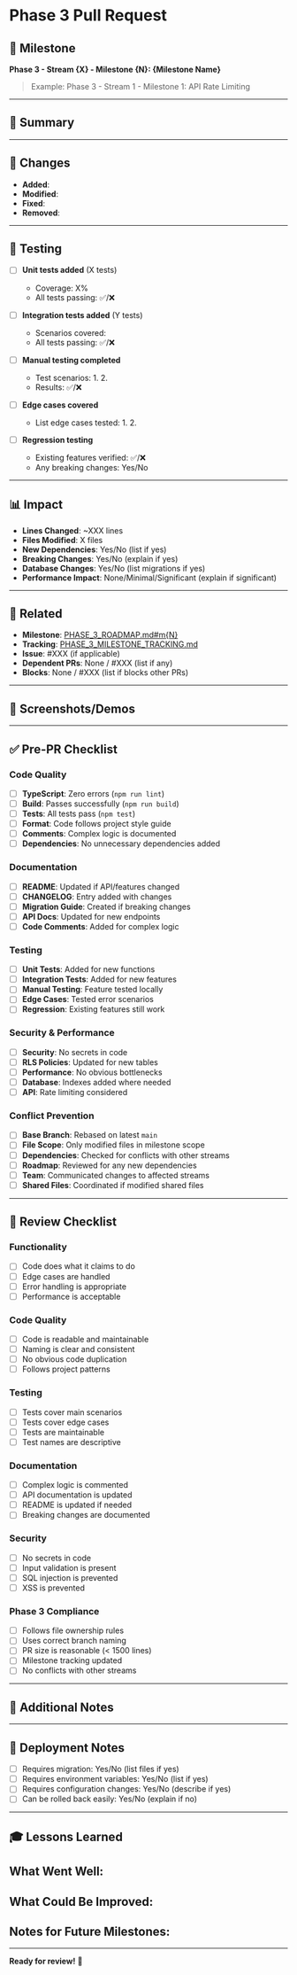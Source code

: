# Phase 3 Pull Request

## 🎯 Milestone

**Phase 3 - Stream {X} - Milestone {N}: {Milestone Name}**

> Example: Phase 3 - Stream 1 - Milestone 1: API Rate Limiting

---

## 📝 Summary

<!-- Brief description of what this PR implements (2-3 sentences) -->


---

## 🔧 Changes

<!-- List the main changes in bullet points -->

- **Added**: 
- **Modified**: 
- **Fixed**: 
- **Removed**: 

---

## 🧪 Testing

<!-- Check all that apply and add details -->

- [ ] **Unit tests added** (X tests)
  - Coverage: X%
  - All tests passing: ✅/❌
  
- [ ] **Integration tests added** (Y tests)
  - Scenarios covered: 
  - All tests passing: ✅/❌
  
- [ ] **Manual testing completed**
  - Test scenarios:
    1. 
    2. 
  - Results: ✅/❌
  
- [ ] **Edge cases covered**
  - List edge cases tested:
    1. 
    2. 

- [ ] **Regression testing**
  - Existing features verified: ✅/❌
  - Any breaking changes: Yes/No

---

## 📊 Impact

- **Lines Changed**: ~XXX lines
- **Files Modified**: X files
- **New Dependencies**: Yes/No (list if yes)
- **Breaking Changes**: Yes/No (explain if yes)
- **Database Changes**: Yes/No (list migrations if yes)
- **Performance Impact**: None/Minimal/Significant (explain if significant)

---

## 🔗 Related

- **Milestone**: [PHASE_3_ROADMAP.md#m{N}](../PHASE_3_ROADMAP.md)
- **Tracking**: [PHASE_3_MILESTONE_TRACKING.md](../PHASE_3_MILESTONE_TRACKING.md)
- **Issue**: #XXX (if applicable)
- **Dependent PRs**: None / #XXX (list if any)
- **Blocks**: None / #XXX (list if blocks other PRs)

---

## 📸 Screenshots/Demos

<!-- Add screenshots for UI changes or API examples -->

<!-- For UI changes:
![Feature Screenshot](url-to-screenshot)
-->

<!-- For API changes:
```bash
curl -X POST https://api.example.com/endpoint \
  -H "Authorization: Bearer token" \
  -d '{"key": "value"}'
```
-->

---

## ✅ Pre-PR Checklist

### Code Quality
- [ ] **TypeScript**: Zero errors (`npm run lint`)
- [ ] **Build**: Passes successfully (`npm run build`)
- [ ] **Tests**: All tests pass (`npm test`)
- [ ] **Format**: Code follows project style guide
- [ ] **Comments**: Complex logic is documented
- [ ] **Dependencies**: No unnecessary dependencies added

### Documentation
- [ ] **README**: Updated if API/features changed
- [ ] **CHANGELOG**: Entry added with changes
- [ ] **Migration Guide**: Created if breaking changes
- [ ] **API Docs**: Updated for new endpoints
- [ ] **Code Comments**: Added for complex logic

### Testing
- [ ] **Unit Tests**: Added for new functions
- [ ] **Integration Tests**: Added for new features
- [ ] **Manual Testing**: Feature tested locally
- [ ] **Edge Cases**: Tested error scenarios
- [ ] **Regression**: Existing features still work

### Security & Performance
- [ ] **Security**: No secrets in code
- [ ] **RLS Policies**: Updated for new tables
- [ ] **Performance**: No obvious bottlenecks
- [ ] **Database**: Indexes added where needed
- [ ] **API**: Rate limiting considered

### Conflict Prevention
- [ ] **Base Branch**: Rebased on latest `main`
- [ ] **File Scope**: Only modified files in milestone scope
- [ ] **Dependencies**: Checked for conflicts with other streams
- [ ] **Roadmap**: Reviewed for any new dependencies
- [ ] **Team**: Communicated changes to affected streams
- [ ] **Shared Files**: Coordinated if modified shared files

---

## 👀 Review Checklist

<!-- For reviewers -->

### Functionality
- [ ] Code does what it claims to do
- [ ] Edge cases are handled
- [ ] Error handling is appropriate
- [ ] Performance is acceptable

### Code Quality
- [ ] Code is readable and maintainable
- [ ] Naming is clear and consistent
- [ ] No obvious code duplication
- [ ] Follows project patterns

### Testing
- [ ] Tests cover main scenarios
- [ ] Tests cover edge cases
- [ ] Tests are maintainable
- [ ] Test names are descriptive

### Documentation
- [ ] Complex logic is commented
- [ ] API documentation is updated
- [ ] README is updated if needed
- [ ] Breaking changes are documented

### Security
- [ ] No secrets in code
- [ ] Input validation is present
- [ ] SQL injection is prevented
- [ ] XSS is prevented

### Phase 3 Compliance
- [ ] Follows file ownership rules
- [ ] Uses correct branch naming
- [ ] PR size is reasonable (< 1500 lines)
- [ ] Milestone tracking updated
- [ ] No conflicts with other streams

---

## 📝 Additional Notes

<!-- Any additional context, decisions, or notes for reviewers -->


---

## 🚀 Deployment Notes

<!-- Instructions for deployment if special steps needed -->

- [ ] Requires migration: Yes/No (list files if yes)
- [ ] Requires environment variables: Yes/No (list if yes)
- [ ] Requires configuration changes: Yes/No (describe if yes)
- [ ] Can be rolled back easily: Yes/No (explain if no)

---

## 🎓 Lessons Learned

<!-- What went well? What could be improved? -->

**What Went Well**:
- 

**What Could Be Improved**:
- 

**Notes for Future Milestones**:
- 

---

<!-- 
Remember to:
1. Update PHASE_3_MILESTONE_TRACKING.md status to "In Review"
2. Add PR link to tracking document
3. Tag reviewers
4. Announce in team channel
-->

**Ready for review!** 🎉
